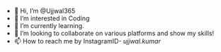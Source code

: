 - 👋 Hi, I’m @Ujjwal365
- 👀 I’m interested in Coding
- 🌱 I’m currently learning.
- 💞️ I’m looking to collaborate on various platforms and show my skills!
- 📫 How to reach me by InstagramID- _ujjwal.kumar_

<!---
Ujjwal365/Ujjwal365 is a ✨ special ✨ repository because its `README.md` (this file) appears on your GitHub profile.
You can click the Preview link to take a look at your changes.
--->
